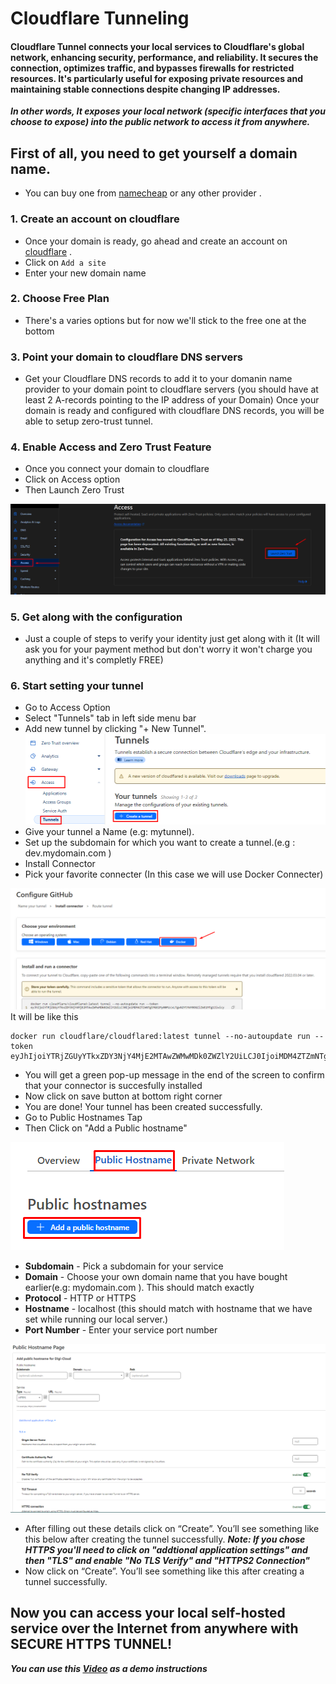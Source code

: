 # Cloudflare Tunneling
#### Cloudflare Tunnel connects your local services to Cloudflare's global network, enhancing security, performance, and reliability. It secures the connection, optimizes traffic, and bypasses firewalls for restricted resources. It's particularly useful for exposing private resources and maintaining stable connections despite changing IP addresses.

***In other words, It exposes your local network (specific interfaces that you choose to expose) into the public network to access it from anywhere.***

## First of all, you need to get yourself a domain name.
- You can buy one from [namecheap](https://www.namecheap.com/domains/) or any other provider .

### 1. Create an account on cloudflare
- Once your domain is ready, go ahead and create an account on [cloudflare](https://www.cloudflare.com) .
- Click on `Add a site`
- Enter your new domain name
### 2. Choose Free Plan
- There's a varies options but for now we'll stick to the free one at the bottom
### 3. Point your domain to cloudflare DNS servers
- Get your Cloudflare DNS records to add it to your domanin name provider to your domain point to cloudflare servers (you should have at least 2 A-records pointing to the IP address of your Domain)
Once your domain is ready and configured with cloudflare DNS records, you will be able to setup zero-trust tunnel.
### 4. Enable Access and Zero Trust Feature
- Once you connect your domain to cloudflare
- Click on Access option
- Then Launch Zero Trust

![Alt text](Images/image-18.png)
### 5. Get along with the configuration
- Just a couple of steps to verify your identity just get along with it (It will ask you for your payment method but don't worry it won't charge you anything and it's completly FREE)
### 6. Start setting your tunnel
- Go to Access Option
- Select "Tunnels" tab in left side menu bar
- Add new tunnel by clicking "+ New Tunnel".
![Alt text](Images/image-22.png)
- Give your tunnel a Name (e.g: mytunnel).
- Set up the subdomain for which you want to create a tunnel.(e.g : dev.mydomain.com )
- Install Connector
- Pick your favorite connecter (In this case we will use Docker Connecter)

![Alt text](Images/image-19.png)
It will be like this
```
docker run cloudflare/cloudflared:latest tunnel --no-autoupdate run --token eyJhIjoiYTRjZGUyYTkxZDY3NjY4MjE2MTAwZWMwMDk0ZWZlY2UiLCJ0IjoiMDM4ZTZmNTgtMGE2My00MzcxLTgwN2YtYWY0OGZlZWE1**********wicyI6Ik16VmhZemhrTW1JdE9UYzVOaTAwWXps**************pEVXpZVFkyTlRnMCJ9
```
- You will get a green pop-up message in the end of the screen to confirm that your connector is succesfully installed
- Now click on save button at bottom right corner
- You are done! Your tunnel has been created successfully.
- Go to Public Hostnames Tap
- Then Click on "Add a Public hostname"

![Alt text](Images/image-20.png)
- **Subdomain** - Pick a subdomain for your service
- **Domain** - Choose your own domain name that you have bought earlier(e.g: mydomain.com ). This should match exactly
- **Protocol** - HTTP or HTTPS
- **Hostname** - localhost (this should match with hostname that we have set while running our local server.)
- **Port Number** - Enter your service port number

![Alt text](Images/image-21.png)
- After filling out these details click on “Create”. You’ll see something like this below after creating the tunnel successfully.
***Note: If you chose HTTPS you'll need to click on "addtional application settings" and then "TLS" and enable  "No TLS Verify" and "HTTPS2 Connection"***
- Now click on “Create”. You’ll see something like this after creating a tunnel successfully.

## Now you can access your local self-hosted service over the Internet from anywhere with SECURE HTTPS TUNNEL!

***You can use this [Video](https://www.youtube.com/watch?v=ey4u7OUAF3c&t=459s&ab_channel=NetworkChuck) as a demo instructions***
